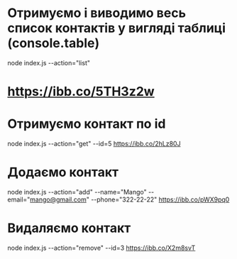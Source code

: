# Отримуємо і виводимо весь список контактів у вигляді таблиці (console.table)

node index.js --action="list"
# https://ibb.co/5TH3z2w

# Отримуємо контакт по id

node index.js --action="get" --id=5 https://ibb.co/2hLz80J

# Додаємо контакт

node index.js --action="add" --name="Mango" --email="mango@gmail.com" --phone="322-22-22" https://ibb.co/pWX9pq0

# Видаляємо контакт

node index.js --action="remove" --id=3 https://ibb.co/X2m8svT
